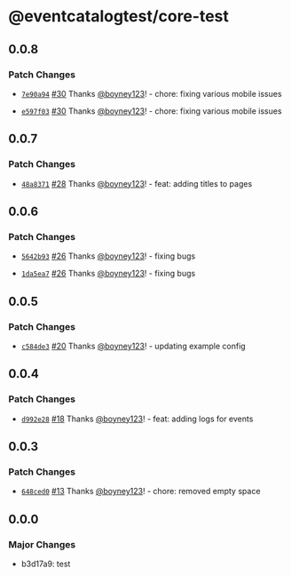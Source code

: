 # @eventcatalogtest/core-test

## 0.0.8

### Patch Changes

- [`7e90a94`](https://github.com/boyney123/eventcatalog/commit/7e90a944c2825e04b0d79bbd60b6d37336fed5a2) [#30](https://github.com/boyney123/eventcatalog/pull/30) Thanks [@boyney123](https://github.com/boyney123)! - chore: fixing various mobile issues

* [`e597f03`](https://github.com/boyney123/eventcatalog/commit/e597f03ee6663be5b606e32a72f4f2152818bacd) [#30](https://github.com/boyney123/eventcatalog/pull/30) Thanks [@boyney123](https://github.com/boyney123)! - chore: fixing various mobile issues

## 0.0.7

### Patch Changes

- [`48a8371`](https://github.com/boyney123/eventcatalog/commit/48a8371c237bbfd596010dfebe0fb8c1365aec1f) [#28](https://github.com/boyney123/eventcatalog/pull/28) Thanks [@boyney123](https://github.com/boyney123)! - feat: adding titles to pages

## 0.0.6

### Patch Changes

- [`5642b93`](https://github.com/boyney123/eventcatalog/commit/5642b93cca5abc29c298fa499c7f50fde0ef7a8a) [#26](https://github.com/boyney123/eventcatalog/pull/26) Thanks [@boyney123](https://github.com/boyney123)! - fixing bugs

* [`1da5ea7`](https://github.com/boyney123/eventcatalog/commit/1da5ea766338b81cf2f8a337ec7a4391e07e3ab7) [#26](https://github.com/boyney123/eventcatalog/pull/26) Thanks [@boyney123](https://github.com/boyney123)! - fixing bugs

## 0.0.5

### Patch Changes

- [`c584de3`](https://github.com/boyney123/eventcatalog/commit/c584de34c9089a8fe8b4f40072f9cc5aec29f8df) [#20](https://github.com/boyney123/eventcatalog/pull/20) Thanks [@boyney123](https://github.com/boyney123)! - updating example config

## 0.0.4

### Patch Changes

- [`d992e28`](https://github.com/boyney123/eventcatalog/commit/d992e28924e80a3aa07ea3a7e75e8acc4149cb4e) [#18](https://github.com/boyney123/eventcatalog/pull/18) Thanks [@boyney123](https://github.com/boyney123)! - feat: adding logs for events

## 0.0.3

### Patch Changes

- [`648ced0`](https://github.com/boyney123/eventcatalog/commit/648ced02e12d2367ff7f69a12f4220c42f9db8d5) [#13](https://github.com/boyney123/eventcatalog/pull/13) Thanks [@boyney123](https://github.com/boyney123)! - chore: removed empty space

## 0.0.0

### Major Changes

- b3d17a9: test
